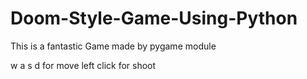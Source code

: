# Doom-Style-Game-Using-Python
This is a fantastic Game made by pygame module


w a s d for move
left click for shoot

